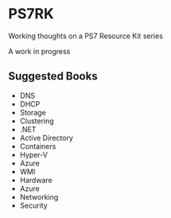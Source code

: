 # PS7RK

Working thoughts on a PS7 Resource Kit series

A work in progress

## Suggested Books

* DNS
* DHCP
* Storage
* Clustering
* .NET
* Active Directory
* Containers
* Hyper-V
* Azure
* WMI
* Hardware
* Azure
* Networking
* Security


 

